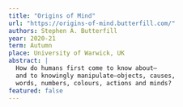 ```yaml
---
title: "Origins of Mind"
url: "https://origins-of-mind.butterfill.com/"
authors: Stephen A. Butterfill
year: 2020-21
term: Autumn
place: University of Warwick, UK
abstract: |
  How do humans first come to know about—
  and to knowingly manipulate—objects, causes,
  words, numbers, colours, actions and minds?
featured: false
---
```


